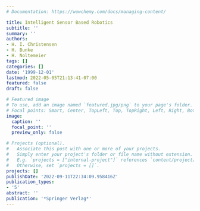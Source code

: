 ```yaml
---
# Documentation: https://wowchemy.com/docs/managing-content/

title: Intelligent Sensor Based Robotics
subtitle: ''
summary: ''
authors:
- H. I. Christensen
- H. Bunke
- H. Noltemeier
tags: []
categories: []
date: '1999-12-01'
lastmod: 2022-05-05T21:13:41-07:00
featured: false
draft: false

# Featured image
# To use, add an image named `featured.jpg/png` to your page's folder.
# Focal points: Smart, Center, TopLeft, Top, TopRight, Left, Right, BottomLeft, Bottom, BottomRight.
image:
  caption: ''
  focal_point: ''
  preview_only: false

# Projects (optional).
#   Associate this post with one or more of your projects.
#   Simply enter your project's folder or file name without extension.
#   E.g. `projects = ["internal-project"]` references `content/project/deep-learning/index.md`.
#   Otherwise, set `projects = []`.
projects: []
publishDate: '2022-09-11T22:34:09.958416Z'
publication_types:
- '5'
abstract: ''
publication: '*Springer Verlag*'
---
```


